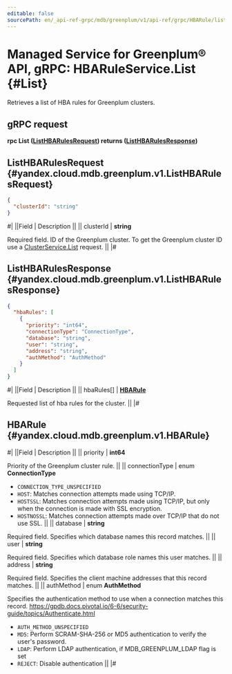 ```yaml
---
editable: false
sourcePath: en/_api-ref-grpc/mdb/greenplum/v1/api-ref/grpc/HBARule/list.md
---
```


# Managed Service for Greenplum® API, gRPC: HBARuleService.List {#List}

Retrieves a list of HBA rules for Greenplum clusters.

## gRPC request

**rpc List ([ListHBARulesRequest](#yandex.cloud.mdb.greenplum.v1.ListHBARulesRequest)) returns ([ListHBARulesResponse](#yandex.cloud.mdb.greenplum.v1.ListHBARulesResponse))**

## ListHBARulesRequest {#yandex.cloud.mdb.greenplum.v1.ListHBARulesRequest}

```json
{
  "clusterId": "string"
}
```

#|
||Field | Description ||
|| clusterId | **string**

Required field. ID of the Greenplum cluster.
To get the Greenplum cluster ID use a [ClusterService.List](/docs/managed-greenplum/api-ref/grpc/Cluster/list#List) request. ||
|#

## ListHBARulesResponse {#yandex.cloud.mdb.greenplum.v1.ListHBARulesResponse}

```json
{
  "hbaRules": [
    {
      "priority": "int64",
      "connectionType": "ConnectionType",
      "database": "string",
      "user": "string",
      "address": "string",
      "authMethod": "AuthMethod"
    }
  ]
}
```

#|
||Field | Description ||
|| hbaRules[] | **[HBARule](#yandex.cloud.mdb.greenplum.v1.HBARule)**

Requested list of hba rules for the cluster. ||
|#

## HBARule {#yandex.cloud.mdb.greenplum.v1.HBARule}

#|
||Field | Description ||
|| priority | **int64**

Priority of the Greenplum cluster rule. ||
|| connectionType | enum **ConnectionType**

- `CONNECTION_TYPE_UNSPECIFIED`
- `HOST`: Matches connection attempts made using TCP/IP.
- `HOSTSSL`: Matches connection attempts made using TCP/IP, but only when the connection is made with SSL encryption.
- `HOSTNOSSL`: Matches connection attempts made over TCP/IP that do not use SSL. ||
|| database | **string**

Required field. Specifies which database names this record matches. ||
|| user | **string**

Required field. Specifies which database role names this user matches. ||
|| address | **string**

Required field. Specifies the client machine addresses that this record matches. ||
|| authMethod | enum **AuthMethod**

Specifies the authentication method to use when a connection matches this record.
https://gpdb.docs.pivotal.io/6-6/security-guide/topics/Authenticate.html

- `AUTH_METHOD_UNSPECIFIED`
- `MD5`: Perform SCRAM-SHA-256 or MD5 authentication to verify the user's password.
- `LDAP`: Perform LDAP authentication, if MDB_GREENPLUM_LDAP flag is set
- `REJECT`: Disable authentication ||
|#